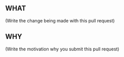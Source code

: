 ## WHAT

(Write the change being made with this pull request)

## WHY

(Write the motivation why you submit this pull request)
